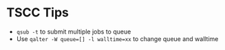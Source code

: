 # TSCC Tips 
* `qsub -t` to submit multiple jobs to queue 
* Use `qalter -W queue=[] -l walltime=xx` to change queue and walltime 

